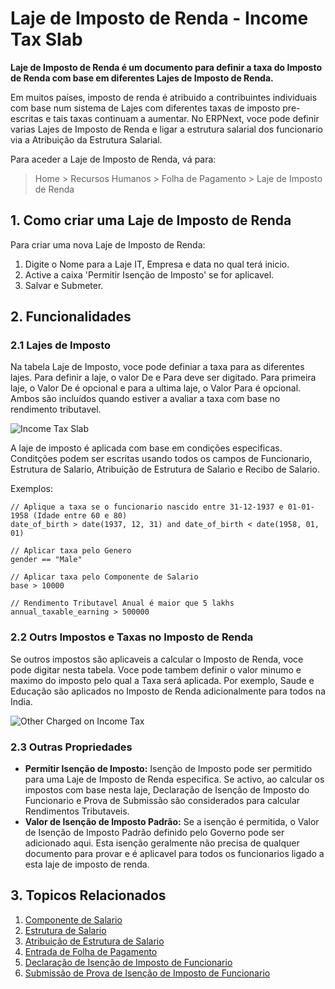 <!-- add-breadcrumbs -->
# Laje de Imposto de Renda - Income Tax Slab

**Laje de Imposto de Renda é um documento para definir a taxa do Imposto de Renda com base em diferentes Lajes de Imposto de Renda.** 

Em muitos países, imposto de renda é atribuido a contribuintes individuais com base num sistema de Lajes com diferentes taxas de imposto pre-escritas e tais taxas continuam a aumentar. No ERPNext, voce pode definir varias Lajes de Imposto de Renda e ligar a estrutura salarial dos funcionario via a Atribuição da Estrutura Salarial.

Para aceder a Laje de Imposto de Renda, vá para:
> Home > Recursos Humanos > Folha de Pagamento > Laje de Imposto de Renda

## 1. Como criar uma Laje de Imposto de Renda

Para criar uma nova Laje de Imposto de Renda:

1. Digite o Nome para a Laje IT, Empresa e data no qual terá inicio.
1. Active a caixa 'Permitir Isenção de Imposto' se for aplicavel.
1. Salvar e Submeter.

## 2. Funcionalidades

### 2.1 Lajes de Imposto

Na tabela Laje de Imposto, voce pode definiar a taxa para as diferentes lajes. Para definir a laje, o valor De e Para deve ser digitado. Para primeira laje, o Valor De é opcional e para a ultima laje, o Valor Para é opcional. Ambos são incluídos quando estiver a avaliar a taxa com base no rendimento tributavel. 


<img class="screenshot" alt="Income Tax Slab" src="/docs/assets/img/human-resources/income-tax-slab.png">

A laje de imposto é aplicada com base em condições especificas. Conditções podem ser escritas usando todos os campos de Funcionario, Estrutura de Salario, Atribuição de Estrutura de Salario e Recibo de Salario.

Exemplos:

```
// Aplique a taxa se o funcionario nascido entre 31-12-1937 e 01-01-1958 (Idade entre 60 e 80)
date_of_birth > date(1937, 12, 31) and date_of_birth < date(1958, 01, 01)

// Aplicar taxa pelo Genero
gender == "Male"

// Aplicar taxa pelo Componente de Salario
base > 10000

// Rendimento Tributavel Anual é maior que 5 lakhs
annual_taxable_earning > 500000
```

### 2.2 Outrs Impostos e Taxas no Imposto de Renda

Se outros impostos são aplicaveis a calcular o Imposto de Renda, voce pode digitar nesta tabela. Voce pode tambem definir o valor minumo e maximo do imposto pelo qual a Taxa será aplicada.
Por exemplo, Saude e Educação são aplicados no Imposto de Renda adicionalmente para todos na India.

<img class="screenshot" alt="Other Charged on Income Tax" src="/docs/assets/img/human-resources/other-taxes-on-income-tax.png">


### 2.3 Outras Propriedades

- **Permitir Isenção de Imposto:** Isenção de Imposto pode ser permitido para uma Laje de Imposto de Renda especifica. Se activo, ao calcular os impostos com base nesta laje, Declaração de Isenção de Imposto do Funcionario e Prova de Submissão são considerados para calcular Rendimentos Tributaveis.
- **Valor de Isenção de Imposto Padrão:** Se a isenção é permitida, o Valor de Isenção de Imposto Padrão definido pelo Governo pode ser adicionado aqui. Esta isenção geralmente não precisa de qualquer documento para provar e é aplicavel para todos os funcionarios ligado a esta laje de imposto de renda.

## 3. Topicos Relacionados

1. [Componente de Salario](/docs/user/manual/pt/recursos-humanos/componente-de-salário)
1. [Estrutura de Salario](/docs/user/manual/pt/recursos-humanos/estrutura-salário)
1. [Atribuição de Estrutura de Salario](/docs/user/manual/pt/recursos-humanos/atribuição-estrutura-salário)
1. [Entrada de Folha de Pagamento](/docs/user/manual/pt/recursos-humanos/folha-de-pagamento)
1. [Declaração de Isenção de Imposto de Funcionario](/docs/user/manual/pt/recursos-humanos/declaração-de-isenção-de-imposto-funcionário) 
1. [Submissão de Prova de Isenção de Imposto de Funcionario](/docs/user/manual/pt/recursos-humanos/submissão-prova-isenção-imposto-funcionário)
